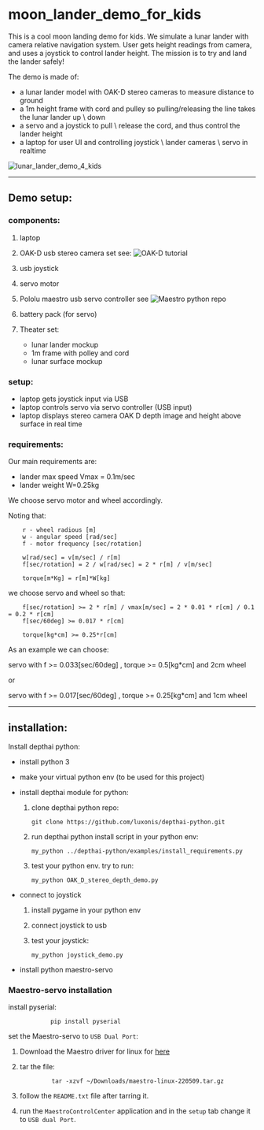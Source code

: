 # moon_lander_demo_for_kids
This is a cool moon landing demo for kids.
We simulate a lunar lander with camera relative navigation system.
User gets height readings from camera, and uses a joystick to control lander height.
The mission is to try and land the lander safely!


The demo is made of:
- a lunar lander model with OAK-D stereo cameras to measure distance to ground
- a 1m height frame with cord and pulley so pulling/releasing the line takes
the lunar lander up \ down
- a servo and a joystick to pull \ release the cord, and thus control
the lander height
- a laptop for user UI and controlling joystick \ lander cameras \ servo in realtime


![lunar_lander_demo_4_kids](https://user-images.githubusercontent.com/32566844/213310963-2004f37a-1c88-407b-a339-2b3ddd92da6f.png)

---

## Demo setup:

### components:

1) laptop 
2) OAK-D usb stereo camera set  see: ![OAK-D tutorial](https://github.com/luxonis/depthai)
3) usb joystick
4) servo motor
5) Pololu maestro usb servo controller see  ![Maestro python repo](https://github.com/FRC4564/Maestro)
6) battery pack (for servo)
7) Theater set:

    - lunar lander mockup 
    - 1m frame with polley and cord
    - lunar surface mockup 


### setup:

- laptop gets joystick input via USB
- laptop controls servo via servo controller (USB input)
- laptop displays stereo camera OAK D depth image and height above surface in real time



### requirements:
 
Our main requirements are:
+ lander max speed Vmax = 0.1m/sec
+ lander weight W=0.25kg

We choose servo motor and wheel accordingly.

Noting that:

        r - wheel radious [m]
        w - angular speed [rad/sec]
        f - motor frequency [sec/rotation]

        w[rad/sec] = v[m/sec] / r[m]
        f[sec/rotation] = 2 / w[rad/sec] = 2 * r[m] / v[m/sec]
        
        torque[m*Kg] = r[m]*W[kg]



we choose servo and wheel so that:

        f[sec/rotation] >= 2 * r[m] / vmax[m/sec] = 2 * 0.01 * r[cm] / 0.1 = 0.2 * r[cm]
        f[sec/60deg] >= 0.017 * r[cm]

        torque[kg*cm] >= 0.25*r[cm]



As an example we can choose:

servo with f >= 0.033[sec/60deg] , torque >= 0.5[kg*cm] and 2cm wheel

or

servo with f >= 0.017[sec/60deg] , torque >= 0.25[kg*cm] and 1cm wheel



---

## installation:

Install depthai python:

- install python 3
- make your virtual python env (to be used for this project)
- install depthai module for python:
  1. clone depthai python repo:

         git clone https://github.com/luxonis/depthai-python.git
  2. run depthai python install script in your python env:

         my_python ../depthai-python/examples/install_requirements.py

  3. test your python env. try to run:
  
         my_python OAK_D_stereo_depth_demo.py


- connect to joystick

  1. install pygame in your python env
  2. connect joystick to usb
  3. test your joystick:
  
         my_python joystick_demo.py

- install python maestro-servo

### Maestro-servo installation

install pyserial:

                pip install pyserial

set the Maestro-servo to `USB Dual Port`:

1. Download the Maestro driver for linux for [here](https://www.pololu.com/docs/0J40/3.b)
2. tar the file:

                tar -xzvf ~/Downloads/maestro-linux-220509.tar.gz
3. follow the `README.txt` file after tarring it.

4. run the `MaestroControlCenter` application and in the `setup` tab change it to `USB dual Port`.




